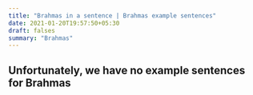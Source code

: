 ```yaml
---
title: "Brahmas in a sentence | Brahmas example sentences"
date: 2021-01-20T19:57:50+05:30
draft: falses
summary: "Brahmas"
---
```

## Unfortunately, we have no example sentences for Brahmas                 
